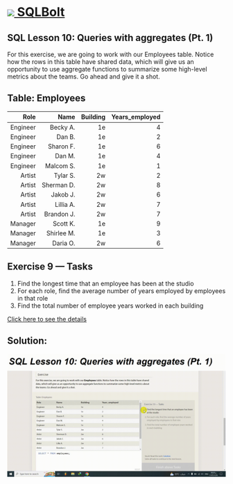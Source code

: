 # [<img src="https://sqlbolt.com/cs/images/favicon.png"/> SQLBolt](https://sqlbolt.com/)

## SQL Lesson 10: Queries with aggregates (Pt. 1)
For this exercise, we are going to work with our Employees table. Notice how the rows in this table have shared data, which will give us an opportunity to use aggregate functions to summarize some high-level metrics about the teams. Go ahead and give it a shot.

## Table: Employees

Role|Name|Building|Years_employed
-:|-:|-:|-:|
Engineer|Becky A.|1e|4
Engineer|Dan B.|1e|2
Engineer|Sharon F.|1e|6
Engineer|Dan M.|1e|4
Engineer|Malcom S.|1e|1
Artist|Tylar S.|2w|2
Artist|Sherman D.|2w|8
Artist|Jakob J.|2w|6
Artist|Lillia A.|2w|7
Artist|Brandon J.|2w|7
Manager|Scott K.|1e|9
Manager|Shirlee M.|1e|3
Manager|Daria O.|2w|6

## Exercise 9 — Tasks
1. Find the longest time that an employee has been at the studio
2. For each role, find the average number of years employed by employees in that role
3. Find the total number of employee years worked in each building

[Click here to see the details](https://sqlbolt.com/lesson/select_queries_with_aggregates)

## Solution:
![EX10](./Ex10.gif)